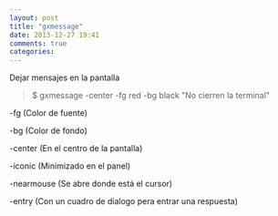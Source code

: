```yaml
---
layout: post
title: "gxmessage"
date: 2013-12-27 19:41
comments: true
categories: 
---
```

Dejar mensajes en la pantalla

>$ gxmessage -center -fg red -bg black "No cierren la terminal"

-fg (Color de fuente)

-bg (Color de fondo)

-center (En el centro de la pantalla)

-iconic (Minimizado en el panel)

-nearmouse (Se abre donde está el cursor)

-entry (Con un cuadro de dialogo pera entrar una respuesta)

